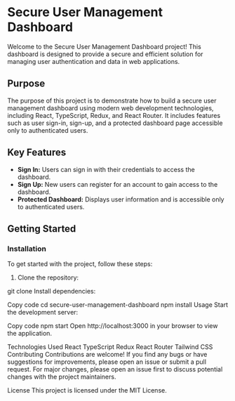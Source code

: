 # Secure User Management Dashboard

Welcome to the Secure User Management Dashboard project! This dashboard is designed to provide a secure and efficient solution for managing user authentication and data in web applications.

## Purpose

The purpose of this project is to demonstrate how to build a secure user management dashboard using modern web development technologies, including React, TypeScript, Redux, and React Router. It includes features such as user sign-in, sign-up, and a protected dashboard page accessible only to authenticated users.

## Key Features

- **Sign In:** Users can sign in with their credentials to access the dashboard.
- **Sign Up:** New users can register for an account to gain access to the dashboard.
- **Protected Dashboard:** Displays user information and is accessible only to authenticated users.

## Getting Started

### Installation

To get started with the project, follow these steps:

1. Clone the repository:

git clone <repository-url>
Install dependencies:

Copy code
cd secure-user-management-dashboard
npm install
Usage
Start the development server:

Copy code
npm start
Open http://localhost:3000 in your browser to view the application.

Technologies Used
React
TypeScript
Redux
React Router
Tailwind CSS
Contributing
Contributions are welcome! If you find any bugs or have suggestions for improvements, please open an issue or submit a pull request. For major changes, please open an issue first to discuss potential changes with the project maintainers.

License
This project is licensed under the MIT License.